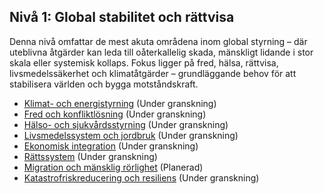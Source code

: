 ## Nivå 1: Global stabilitet och rättvisa

Denna nivå omfattar de mest akuta områdena inom global styrning – där uteblivna åtgärder kan leda till oåterkallelig skada, mänskligt lidande i stor skala eller systemisk kollaps. Fokus ligger på fred, hälsa, rättvisa, livsmedelssäkerhet och klimatåtgärder – grundläggande behov för att stabilisera världen och bygga motståndskraft.

- [Klimat- och energistyrning](/framework/docs/implementation/energy) (Under granskning)
- [Fred och konfliktlösning](/framework/docs/implementation/peace) (Under granskning)
- [Hälso- och sjukvårdsstyrning](/framework/docs/implementation/healthcare) (Under granskning)
- [Livsmedelssystem och jordbruk](/framework/docs/implementation/food) (Under granskning)
- [Ekonomisk integration](/framework/docs/implementation/economic) (Under granskning)
- [Rättssystem](/framework/docs/implementation/justice) (Under granskning)
- [Migration och mänsklig rörlighet](/framework/docs/implementation/migration) (Planerad)
- [Katastrofriskreducering och resiliens](/framework/docs/implementation/disaster) (Under granskning)
